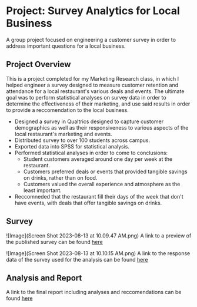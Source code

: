 # Project: Survey Analytics for Local Business
A group project focused on engineering a customer survey in order to address important questions for a local business.
## Project Overview
This is a project completed for my Marketing Research class, in which I helped engineer a survey designed to measure customer retention and attendance for a local restaurant's various deals and events. The ultimate goal was to perform statistical analyses on survey data in order to determine the effectiveness of their marketing, and use said results in order to provide a reccomendation to the local business.

* Designed a survey in Qualtrics designed to capture customer demographics as well as their responsiveness to various aspects of the local restaurant's marketing and events.
* Distributed survey to over 100 students across campus.
* Exported data into SPSS for statistical analysis.
* Performed statistical analyses in order to come to conclusions:
  * Student customers averaged around one day per week at the restaurant.
  * Customers preferred deals or events that provided tangible savings on drinks, rather than on food.
  * Customers valued the overall experience and atmosphere as the least important.
* Reccomneded that the restaurant fill their days of the week that don't have events, with deals that offer tangible savings on drinks.

## Survey
![Image](Screen Shot 2023-08-13 at 10.09.47 AM.png)
A link to a preview of the published survey can be found [here](https://fsu.yul1.qualtrics.com/jfe/preview/previewId/4722b649-5bbc-4d56-bd0c-f7f3b483525e/SV_b9nJh2FZImkzTLw?Q_CHL=preview&Q_SurveyVersionID=current)

![Image](Screen Shot 2023-08-13 at 10.10.15 AM.png)
A link to the response data of the survey used for the analysis can be found [here](https://github.com/pcm19b/Project-Survey-Analytics/blob/7a86967523f02d6b71adee755c2a2d345462df76/Default%20Report.pdf)

## Analysis and Report
A link to the final report including analyses and reccomendations can be found [here](https://github.com/pcm19b/Project-Survey-Analytics/blob/a53c3b4b336af7983b66a87bbd08c07b67412382/MAR%204613%20Paper.pdf)
